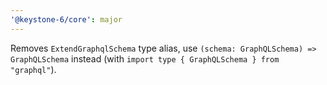 ```yaml
---
'@keystone-6/core': major
---
```


Removes `ExtendGraphqlSchema` type alias, use `(schema: GraphQLSchema) => GraphQLSchema` instead (with `import type { GraphQLSchema } from "graphql"`).
